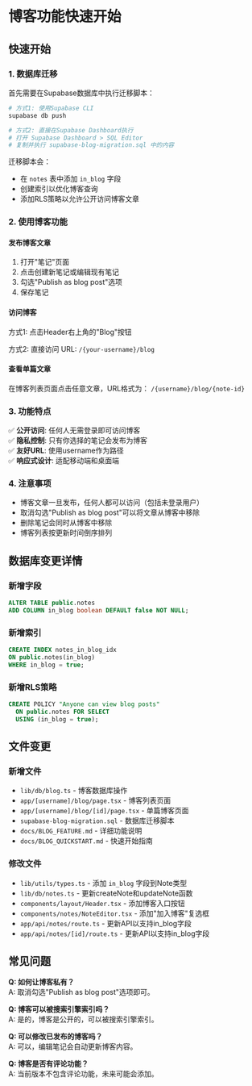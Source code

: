 # 博客功能快速开始

## 快速开始

### 1. 数据库迁移

首先需要在Supabase数据库中执行迁移脚本：

```bash
# 方式1: 使用Supabase CLI
supabase db push

# 方式2: 直接在Supabase Dashboard执行
# 打开 Supabase Dashboard > SQL Editor
# 复制并执行 supabase-blog-migration.sql 中的内容
```

迁移脚本会：
- 在 `notes` 表中添加 `in_blog` 字段
- 创建索引以优化博客查询
- 添加RLS策略以允许公开访问博客文章

### 2. 使用博客功能

#### 发布博客文章

1. 打开"笔记"页面
2. 点击创建新笔记或编辑现有笔记
3. 勾选"Publish as blog post"选项
4. 保存笔记

#### 访问博客

方式1: 点击Header右上角的"Blog"按钮

方式2: 直接访问 URL: `/{your-username}/blog`

#### 查看单篇文章

在博客列表页面点击任意文章，URL格式为：
`/{username}/blog/{note-id}`

### 3. 功能特点

✅ **公开访问**: 任何人无需登录即可访问博客  
✅ **隐私控制**: 只有你选择的笔记会发布为博客  
✅ **友好URL**: 使用username作为路径  
✅ **响应式设计**: 适配移动端和桌面端  

### 4. 注意事项

- 博客文章一旦发布，任何人都可以访问（包括未登录用户）
- 取消勾选"Publish as blog post"可以将文章从博客中移除
- 删除笔记会同时从博客中移除
- 博客列表按更新时间倒序排列

## 数据库变更详情

### 新增字段

```sql
ALTER TABLE public.notes 
ADD COLUMN in_blog boolean DEFAULT false NOT NULL;
```

### 新增索引

```sql
CREATE INDEX notes_in_blog_idx 
ON public.notes(in_blog) 
WHERE in_blog = true;
```

### 新增RLS策略

```sql
CREATE POLICY "Anyone can view blog posts"
  ON public.notes FOR SELECT
  USING (in_blog = true);
```

## 文件变更

### 新增文件

- `lib/db/blog.ts` - 博客数据库操作
- `app/[username]/blog/page.tsx` - 博客列表页面
- `app/[username]/blog/[id]/page.tsx` - 单篇博客页面
- `supabase-blog-migration.sql` - 数据库迁移脚本
- `docs/BLOG_FEATURE.md` - 详细功能说明
- `docs/BLOG_QUICKSTART.md` - 快速开始指南

### 修改文件

- `lib/utils/types.ts` - 添加 `in_blog` 字段到Note类型
- `lib/db/notes.ts` - 更新createNote和updateNote函数
- `components/layout/Header.tsx` - 添加博客入口按钮
- `components/notes/NoteEditor.tsx` - 添加"加入博客"复选框
- `app/api/notes/route.ts` - 更新API以支持in_blog字段
- `app/api/notes/[id]/route.ts` - 更新API以支持in_blog字段

## 常见问题

**Q: 如何让博客私有？**  
A: 取消勾选"Publish as blog post"选项即可。

**Q: 博客可以被搜索引擎索引吗？**  
A: 是的，博客是公开的，可以被搜索引擎索引。

**Q: 可以修改已发布的博客吗？**  
A: 可以，编辑笔记会自动更新博客内容。

**Q: 博客是否有评论功能？**  
A: 当前版本不包含评论功能，未来可能会添加。

